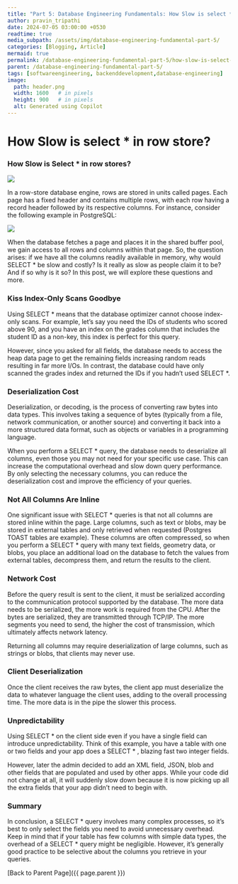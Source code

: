 ```yaml
---
title: "Part 5: Database Engineering Fundamentals: How Slow is select * in row store"
author: pravin_tripathi
date: 2024-07-05 03:00:00 +0530
readtime: true
media_subpath: /assets/img/database-engineering-fundamental-part-5/
categories: [Blogging, Article]
mermaid: true
permalink: /database-engineering-fundamental-part-5/how-slow-is-select-in-row-store/
parent: /database-engineering-fundamental-part-5/
tags: [softwareengineering, backenddevelopment,database-engineering]
image:
  path: header.png
  width: 1600   # in pixels
  height: 900   # in pixels
  alt: Generated using Copilot
---
```

# How Slow is select * in row store?

### How Slow is Select * in row stores?

![](2024-03-20_17-26-30-7f5136634d34e8e848be026eef2adaeb.png)

In a row-store database engine, rows are stored in units called pages. Each page has a fixed header and contains multiple rows, with each row having a record header followed by its respective columns. For instance, consider the following example in PostgreSQL:

![](2024-03-20_17-26-31-4b709a82d858aecf507336eac0eebba2.png)

When the database fetches a page and places it in the shared buffer pool, we gain access to all rows and columns within that page. So, the question arises: if we have all the columns readily available in memory, why would SELECT * be slow and costly? Is it really as slow as people claim it to be? And if so why is it so? In this post, we will explore these questions and more.

### **Kiss Index-Only Scans Goodbye**

Using SELECT * means that the database optimizer cannot choose index-only scans. For example, let’s say you need the IDs of students who scored above 90, and you have an index on the grades column that includes the student ID as a non-key, this index is perfect for this query.

However, since you asked for all fields, the database needs to access the heap data page to get the remaining fields increasing random reads resulting in far more I/Os. In contrast, the database could have only scanned the grades index and returned the IDs if you hadn’t used SELECT *.

### **Deserialization Cost**

Deserialization, or decoding, is the process of converting raw bytes into data types. This involves taking a sequence of bytes (typically from a file, network communication, or another source) and converting it back into a more structured data format, such as objects or variables in a programming language.

When you perform a SELECT * query, the database needs to deserialize all columns, even those you may not need for your specific use case. This can increase the computational overhead and slow down query performance. By only selecting the necessary columns, you can reduce the deserialization cost and improve the efficiency of your queries.

### **Not All Columns Are Inline**

One significant issue with SELECT * queries is that not all columns are stored inline within the page. Large columns, such as text or blobs, may be stored in external tables and only retrieved when requested (Postgres TOAST tables are example). These columns are often compressed, so when you perform a SELECT * query with many text fields, geometry data, or blobs, you place an additional load on the database to fetch the values from external tables, decompress them, and return the results to the client.

### **Network Cost**

Before the query result is sent to the client, it must be serialized according to the communication protocol supported by the database. The more data needs to be serialized, the more work is required from the CPU. After the bytes are serialized, they are transmitted through TCP/IP. The more segments you need to send, the higher the cost of transmission, which ultimately affects network latency.

Returning all columns may require deserialization of large columns, such as strings or blobs, that clients may never use.

### **Client Deserialization**

Once the client receives the raw bytes, the client app must deserialize the data to whatever language the client uses, adding to the overall processing time. The more data is in the pipe the slower this process.

### **Unpredictability**

Using SELECT * on the client side even if you have a single field can introduce unpredictability. Think of this example, you have a table with one or two fields and your app does a SELECT * , blazing fast two integer fields.

However, later the admin decided to add an XML field, JSON, blob and other fields that are populated and used by other apps. While your code did not change at all, it will suddenly slow down because it is now picking up all the extra fields that your app didn’t need to begin with.

### **Summary**

In conclusion, a SELECT * query involves many complex processes, so it’s best to only select the fields you need to avoid unnecessary overhead. Keep in mind that if your table has few columns with simple data types, the overhead of a SELECT * query might be negligible. However, it’s generally good practice to be selective about the columns you retrieve in your queries.

[Back to Parent Page]({{ page.parent }})